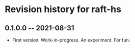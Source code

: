 # Revision history for raft-hs

## 0.1.0.0 -- 2021-08-31

* First version. Work-in-progress. An experiment. For fun.
